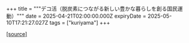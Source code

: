+++
title = """デコ活（脱炭素につながる新しい豊かな暮らしを創る国民運動）"""
date = 2025-04-21T02:00:00.000Z
expiryDate = 2025-05-10T17:21:27.027Z
tags = ["kuriyama"]
+++


[[source]](https://www.town.kuriyama.hokkaido.jp/site/-/31493.html)
